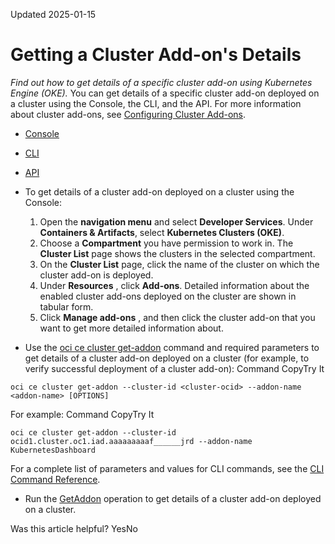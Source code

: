 Updated 2025-01-15
# Getting a Cluster Add-on's Details
_Find out how to get details of a specific cluster add-on using Kubernetes Engine (OKE)._
You can get details of a specific cluster add-on deployed on a cluster using the Console, the CLI, and the API.
For more information about cluster add-ons, see [Configuring Cluster Add-ons](https://docs.oracle.com/en-us/iaas/Content/ContEng/Tasks/contengconfiguringclusteraddons.htm#contengconfiguringclusteraddons "Find out about configuring cluster add-ons in clusters you create using Kubernetes Engine \(OKE\).").
  * [Console](https://docs.oracle.com/en-us/iaas/Content/ContEng/Tasks/get-add-on.htm)
  * [CLI](https://docs.oracle.com/en-us/iaas/Content/ContEng/Tasks/get-add-on.htm)
  * [API](https://docs.oracle.com/en-us/iaas/Content/ContEng/Tasks/get-add-on.htm)


  * To get details of a cluster add-on deployed on a cluster using the Console:
    1. Open the **navigation menu** and select **Developer Services**. Under **Containers & Artifacts**, select **Kubernetes Clusters (OKE)**.
    2. Choose a **Compartment** you have permission to work in.
The **Cluster List** page shows the clusters in the selected compartment.
    3. On the **Cluster List** page, click the name of the cluster on which the cluster add-on is deployed.
    4. Under **Resources** , click **Add-ons**.
Detailed information about the enabled cluster add-ons deployed on the cluster are shown in tabular form.
    5. Click **Manage add-ons** , and then click the cluster add-on that you want to get more detailed information about.
  * Use the [oci ce cluster get-addon](https://docs.oracle.com/iaas/tools/oci-cli/latest/oci_cli_docs/cmdref/ce/cluster/get-addon.html) command and required parameters to get details of a cluster add-on deployed on a cluster (for example, to verify successful deployment of a cluster add-on):
Command
CopyTry It
```
oci ce cluster get-addon --cluster-id <cluster-ocid> --addon-name <addon-name> [OPTIONS]
```

For example:
Command
CopyTry It
```
oci ce cluster get-addon --cluster-id ocid1.cluster.oc1.iad.aaaaaaaaaf______jrd --addon-name KubernetesDashboard
```

For a complete list of parameters and values for CLI commands, see the [CLI Command Reference](https://docs.oracle.com/iaas/tools/oci-cli/latest).
  * Run the [GetAddon](https://docs.oracle.com/iaas/api/#/en/containerengine/latest/Cluster/GetAddon) operation to get details of a cluster add-on deployed on a cluster.


Was this article helpful?
YesNo

